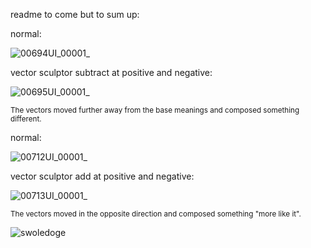 readme to come but to sum up:

normal: 

![00694UI_00001_](https://github.com/Extraltodeus/Vector_Sculptor_ComfyUI/assets/15731540/15a24c57-b73f-419f-97a7-0a16da5314c0)


vector sculptor subtract at positive and negative:

![00695UI_00001_](https://github.com/Extraltodeus/Vector_Sculptor_ComfyUI/assets/15731540/77f8f491-4c36-4f0a-b514-e9559c21a420)

<sub>The vectors moved further away from the base meanings and composed something different.</sub>

normal: 

![00712UI_00001_](https://github.com/Extraltodeus/Vector_Sculptor_ComfyUI/assets/15731540/cefc5d1e-db9e-4973-8a03-f4c4cb057796)

vector sculptor add at positive and negative:

![00713UI_00001_](https://github.com/Extraltodeus/Vector_Sculptor_ComfyUI/assets/15731540/79613aab-fbfa-45f5-b438-4218df23a908)

<sub>The vectors moved in the opposite direction and composed something "more like it".</sub>

![swoledoge](https://github.com/Extraltodeus/Vector_Sculptor_ComfyUI/assets/15731540/fe8e8429-7692-4c13-8fd1-ef46a2d3bb33)
